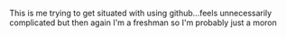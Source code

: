 This is me trying to get situated with using github...feels unnecessarily complicated but then again I'm a freshman so I'm probably just a moron
